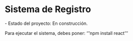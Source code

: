 <h1>Sistema de Registro</h1>
- Estado del proyecto: En construcción. 

Para ejecutar el sistema, debes poner: 
‘’’npm install react’’’
